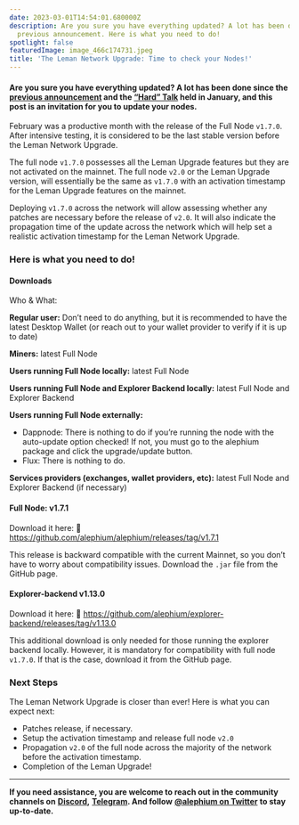 ```yaml
---
date: 2023-03-01T14:54:01.680000Z
description: Are you sure you have everything updated? A lot has been done since the
  previous announcement. Here is what you need to do!
spotlight: false
featuredImage: image_466c174731.jpeg
title: 'The Leman Network Upgrade: Time to check your Nodes!'
---
```


#### Are you sure you have everything updated? A lot has been done since the <a href="https://medium.com/@alephium/the-leman-upgrade-2-232e3374abc4" class="markup--anchor markup--h4-anchor" data-href="https://medium.com/@alephium/the-leman-upgrade-2-232e3374abc4" target="_blank">previous announcement</a> and the <a href="https://medium.com/@alephium/the-leman-upgrade-ama-most-relevant-topics-and-questions-1fbbc68d4237" class="markup--anchor markup--h4-anchor" data-href="https://medium.com/@alephium/the-leman-upgrade-ama-most-relevant-topics-and-questions-1fbbc68d4237" target="_blank">“Hard” Talk</a> held in January, and this post is an invitation for you to update your nodes.

February was a productive month with the release of the Full Node `v1.7.0`. After intensive testing, it is considered to be the last stable version before the Leman Network Upgrade.

The full node `v1.7.0` possesses all the Leman Upgrade features but they are not activated on the mainnet. The full node `v2.0` or the Leman Upgrade version, will essentially be the same as `v1.7.0` with an activation timestamp for the Leman Upgrade features on the mainnet.

Deploying `v1.7.0` across the network will allow assessing whether any patches are necessary before the release of `v2.0`. It will also indicate the propagation time of the update across the network which will help set a realistic activation timestamp for the Leman Network Upgrade.

### Here is what you need to do!

#### Downloads

Who & What:

**Regular user:** Don’t need to do anything, but it is recommended to have the latest Desktop Wallet (or reach out to your wallet provider to verify if it is up to date)

**Miners:** latest Full Node

**Users running Full Node locally:** latest Full Node

**Users running Full Node and Explorer Backend locally:** latest Full Node and Explorer Backend

**Users running Full Node externally:**

- Dappnode: There is nothing to do if you’re running the node with the auto-update option checked! If not, you must go to the alephium package and click the upgrade/update button.
- Flux: There is nothing to do.

**Services providers (exchanges, wallet providers, etc):** latest Full Node and Explorer Backend (if necessary)

#### Full Node: v1.7.1

Download it here: 🔗 <a href="https://github.com/alephium/alephium/releases/tag/v1.7.1" class="markup--anchor markup--p-anchor" data-href="https://github.com/alephium/alephium/releases/tag/v1.7.1" rel="noopener" target="_blank">https://github.com/alephium/alephium/releases/tag/v1.7.1</a>

This release is backward compatible with the current Mainnet, so you don’t have to worry about compatibility issues. Download the `.jar` file from the GitHub page.

#### Explorer-backend v1.13.0

Download it here: 🔗 <a href="https://github.com/alephium/explorer-backend/releases/tag/v1.13.0" class="markup--anchor markup--p-anchor" data-href="https://github.com/alephium/explorer-backend/releases/tag/v1.13.0" rel="noopener" target="_blank">https://github.com/alephium/explorer-backend/releases/tag/v1.13.0</a>

This additional download is only needed for those running the explorer backend locally. However, it is mandatory for compatibility with full node `v1.7.0`. If that is the case, download it from the GitHub page.

### Next Steps

The Leman Network Upgrade is closer than ever! Here is what you can expect next:

- Patches release, if necessary.
- Setup the activation timestamp and release full node `v2.0`
- Propagation `v2.0` of the full node across the majority of the network before the activation timestamp.
- Completion of the Leman Upgrade!

---

**If you need assistance, you are welcome to reach out in the community channels on** <a href="https://alephium.org/discord" class="markup--anchor markup--p-anchor" data-href="https://alephium.org/discord" rel="noopener" target="_blank"><strong>Discord</strong></a>**,** <a href="https://t.me/alephiumgroup" class="markup--anchor markup--p-anchor" data-href="https://t.me/alephiumgroup" rel="noopener" target="_blank"><strong>Telegram</strong></a>**. And follow** <a href="https://twitter.com/alephium" class="markup--anchor markup--p-anchor" data-href="https://twitter.com/alephium" rel="noopener" target="_blank"><strong>@alephium on Twitter</strong></a> **to stay up-to-date.**
